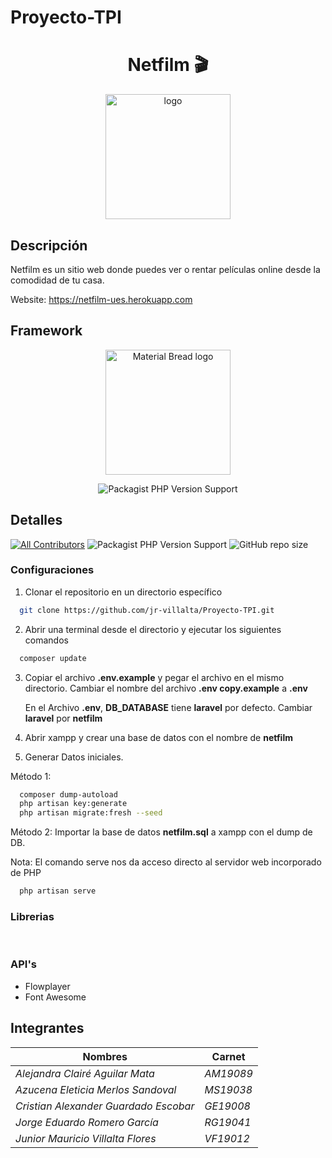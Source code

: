 # Proyecto-TPI

<h1 align="center"> Netfilm 🎬</h1>
  
<p align="center">
  <img width="200" src="https://www.linkpicture.com/q/netfilm-150.png" alt="logo">
</p>

  
## Descripción
  
Netfilm es un sitio web donde puedes ver o rentar películas online desde la comodidad de tu casa.
  
Website: https://netfilm-ues.herokuapp.com

## Framework
<p align="center">
  <img width="200" src="https://img.shields.io/badge/Laravel-FF2D20?style=for-the-badge&logo=laravel&logoColor=white" alt="Material Bread logo">
</p>
<p align="center">
    <img alt="Packagist PHP Version Support" src="https://img.shields.io/badge/v-6.20.26-red">
</p>

## Detalles
  
[![All Contributors](https://img.shields.io/badge/all_contributors-5-green.svg?style=flat-square)](#contributors-)
<img alt="Packagist PHP Version Support" src="https://img.shields.io/badge/php-8.0-blue">
<img alt="GitHub repo size" src="https://img.shields.io/github/repo-size/jr-villalta/Proyecto-TPI?style=flat-square">

### Configuraciones

1. Clonar el repositorio en un directorio específico
```sh
  git clone https://github.com/jr-villalta/Proyecto-TPI.git
```
2. Abrir una terminal desde el directorio y ejecutar los siguientes comandos
```sh
  composer update
```
3. Copiar el archivo **.env.example** y pegar el archivo en el mismo directorio.
   Cambiar el nombre del archivo **.env copy.example** a **.env**

   En el Archivo **.env**, **DB_DATABASE** tiene **laravel** por defecto. Cambiar **laravel** por **netfilm**

4. Abrir xampp y crear una base de datos con el nombre de **netfilm**

5. Generar Datos iniciales.

Método 1:
```sh
  composer dump-autoload
  php artisan key:generate
  php artisan migrate:fresh --seed
```

Método 2:
Importar la base de datos **netfilm.sql** a xampp con el dump de DB.

Nota: El comando serve nos da acceso directo al servidor web incorporado de PHP
```sh
  php artisan serve 
```

### Librerias
<img alt="" src="https://img.shields.io/badge/Bootstrap-563D7C?style=for-the-badge&logo=bootstrap&logoColor=white"> <img alt="" src="https://img.shields.io/badge/jQuery-0769AD?style=for-the-badge&logo=jquery&logoColor=white">

### API's

- Flowplayer
- Font Awesome

## Integrantes

| Nombres                                 | Carnet      |
|-----------------------------------------|-------------|
| _*Alejandra Clairé Aguilar Mata*_       | _*AM19089*_ |
| _*Azucena Eleticia Merlos Sandoval*_    | _*MS19038*_ |
| _*Cristian Alexander Guardado Escobar*_ | _*GE19008*_ |
| _*Jorge Eduardo Romero García*_         | _*RG19041*_ |
| _*Junior Mauricio Villalta Flores*_     | _*VF19012*_ |
